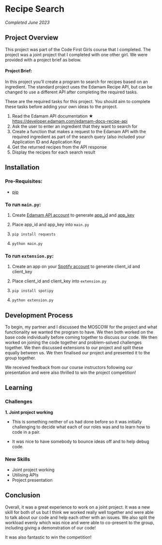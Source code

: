 # Recipe Search

*Completed June 2023*

## Project Overview
This project was part of the Code First Girls course that I 
completed. The project was a joint project that I completed 
with one other girl. We were provided with a project brief 
as below.

#### Project Brief:
In this project you'll create a program to search for recipes 
based on an ingredient. The standard project uses the 
Edamam Recipe API, but can be changed to use a different 
API after completing the required tasks.

These are the required tasks for this project. 
You should aim to complete these tasks before adding your 
own ideas to the project.
1. Read the Edamam API documentation ★ https://developer.edamam.com/edamam-docs-recipe-api
2. Ask the user to enter an ingredient that they want to search for
3. Create a function that makes a request to the Edamam API with the required ingredient as
part of the search query (also included your Application ID and Application Key
4. Get the returned recipes from the API response
5. Display the recipes for each search result

## Installation
### Pre-Requisites:
+ [pip](https://pypi.org/project/pip/)

### To run ```main.py```:
1. Create [Edamam API account](https://www.edamam.com/signup) to generate 
[app_id](https://developer.edamam.com//admin/applications/) and [app_key](https://developer.edamam.com//admin/applications/)


2. Place app_id and app_key into ```main.py```


3. ```pip install requests```


4. ```python main.py```

### To run ```extension.py```:
1. Create an app on your [Spotify account](https://developers.spotify.com/) 
to generate client_id and client_key


2. Place client_id and client_key into ```extension.py```


3. ```pip install spotipy``` 


4. ```python extension.py```

## Development Process
To begin, my partner and I discussed the MOSCOW for the project 
and what functionality we wanted the program to have. We then 
both worked on the base code individually before coming 
together to discuss our code. We then worked on joining the 
code together and problem-solved challenges together. We then 
discussed extensions to our project and split these equally 
between us. We then finalised our project and presented it 
to the group together.

We received feedback from our course instructors following 
our presentation and were also thrilled to win the project 
competition!

## Learning
### Challenges

**1. Joint project working**
+ This is something neither of us had done before so it was 
initially challenging to decide what each of our roles was 
and to learn how to code in a pair.

+ It was nice to have somebody to bounce ideas off and to 
help debug code.


### New Skills
+ Joint project working
+ Utilising APIs
+ Project presentation

## Conclusion
Overall, it was a great experience to work on a joint project. 
It was a new skill for both of us but I think we worked really 
well together and were able to talk about our code and help 
each other with an issues. We also split the workload evenly 
which was nice and were able to co-present to the group, 
including giving a demonstration of our code!

It was also fantastic to win the competition!